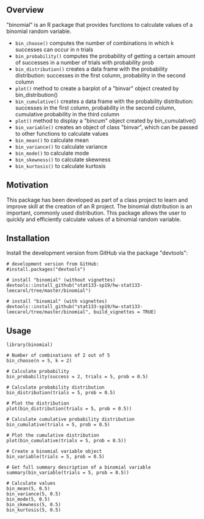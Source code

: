 ## Overview

"binomial" is an R package that provides functions to calculate values of a binomial random variable.

- `bin_choose()` computes the number of combinations in which k successes can occur in n trials
- `bin_probability()` computes the probability of getting a certain amount of successes in a number of trials with probability prob
- `bin_distribution()` creates a data frame with the probability distribution: successes in the first column, probability in the second column
- `plot()` method to create a barplot of a "binvar" object created by bin_distribution()
- `bin_cumulative()` creates a data frame with the probability distribution: successes in the first column, probability in the second column, cumulative probability in the third column
- `plot()` method to display a "bincum" object created by bin_cumulative()
- `bin_variable()` creates an object of class "binvar", which can be passed to other functions to calculate values
- `bin_mean()` to calculate mean
- `bin_variance()` to calculate variance
- `bin_mode()` to calculate mode
- `bin_skewness()` to calculate skewness
- `bin_kurtosis()` to calculate kurtosis

## Motivation

This package has been developed as part of a class project to learn and improve skill at the creation of an R project.
The binomial distribution is an important, commonly used distribution. This package allows the user to quickly and efficiently calculate values of a binomial random variable.

## Installation

Install the development version from GitHub via the package "devtools":

```{r}
# development version from GitHub:
#install.packages("devtools") 

# install "binomial" (without vignettes)
devtools::install_github("stat133-sp19/hw-stat133-leecarol/tree/master/binomial")

# install "binomial" (with vignettes)
devtools::install_github("stat133-sp19/hw-stat133-leecarol/tree/master/binomial", build_vignettes = TRUE)
```

## Usage


```{r}
library(binomial)

# Number of combinations of 2 out of 5
bin_choose(n = 5, k = 2)

# Calculate probability
bin_probability(success = 2, trials = 5, prob = 0.5)

# Calculate probability distribution
bin_distribution(trials = 5, prob = 0.5)

# Plot the distribution
plot(bin_distribution(trials = 5, prob = 0.5))

# Calculate cumulative probability distribution
bin_cumulative(trials = 5, prob = 0.5)

# Plot the cumulative distribution
plot(bin_cumulative(trials = 5, prob = 0.5))

# Create a binomial variable object
bin_variable(trials = 5, prob = 0.5)

# Get full summary description of a binomial variable
summary(bin_variable(trials = 5, prob = 0.5))

# Calculate values
bin_mean(5, 0.5)
bin_variance(5, 0.5)
bin_mode(5, 0.5)
bin_skewness(5, 0.5)
bin_kurtosis(5, 0.5)
```
